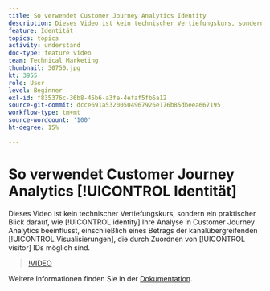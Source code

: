 ```yaml
---
title: So verwendet Customer Journey Analytics Identity
description: Dieses Video ist kein technischer Vertiefungskurs, sondern ein praktischer Einblick in die Auswirkungen von Identitäten auf Ihre Adobe Customer Journey Analytics-Analyse, einschließlich eines Einblicks auf kanalübergreifende Visualisierungen, die durch das Zuordnen von Besucher-IDs ermöglicht werden.
feature: Identität
topics: topics
activity: understand
doc-type: feature video
team: Technical Marketing
thumbnail: 30750.jpg
kt: 3955
role: User
level: Beginner
exl-id: f835376c-36b8-45b6-a3fe-4efaf5fb6a12
source-git-commit: dcce691a53200504967926e176b85dbeea667195
workflow-type: tm+mt
source-wordcount: '100'
ht-degree: 15%

---
```


# So verwendet Customer Journey Analytics [!UICONTROL Identität]

Dieses Video ist kein technischer Vertiefungskurs, sondern ein praktischer Blick darauf, wie [!UICONTROL identity] Ihre Analyse in Customer Journey Analytics beeinflusst, einschließlich eines Betrags der kanalübergreifenden [!UICONTROL Visualisierungen], die durch Zuordnen von [!UICONTROL visitor] IDs möglich sind.

>[!VIDEO](https://video.tv.adobe.com/v/30750/?quality=12&enable10seconds=on&speedcontrol=on)

Weitere Informationen finden Sie in der [Dokumentation](https://docs.adobe.com/content/help/de-DE/analytics-platform/using/cja-landing.html).
